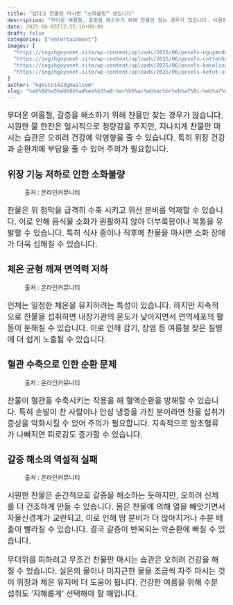 ```yaml
---
title: "덥다고 찬물만 마시면 “소화불량” 생깁니다"
description: "무더운 여름철, 갈증을 해소하기 위해 찬물만 찾는 경우가 많습니다. 시원한 물 한잔은 일시적으로 청량감을 주지만, 지나치게 찬물만 마시는 습관은 오히려 건강에 악영향을 줄 수 있습니다. 특히 위장 건강과 순환계에 부담을 줄 수 있어 주의가 필요합니다."
date: 2025-06-05T12:55:16+09:00
draft: false
categories: ["entertainment"]
images: [
  "https://ingihgoyonet.site/wp-content/uploads/2025/06/pexels-nguyendesigner-31706058-1024x1024.jpg"
  "https://ingihgoyonet.site/wp-content/uploads/2025/06/pexels-cottonbro-6542682-1024x683.jpg"
  "https://ingihgoyonet.site/wp-content/uploads/2025/06/pexels-karolina-grabowska-4491435-1-1024x683.jpg"
  "https://ingihgoyonet.site/wp-content/uploads/2025/06/pexels-ketut-subiyanto-4719939-683x1024.jpg"
]
author: "kgkstn1423gmailcom"
slug: "%eb%8d%a5%eb%8b%a4%ea%b3%a0-%ec%b0%ac%eb%ac%bc%eb%a7%8c-%eb%a7%88%ec%8b%9c%eb%a9%b4-%ec%86%8c%ed%99%94%eb%b6%88%eb%9f%89-%ec%83%9d%ea%b9%81%eb%8b%88%eb%8b%a4"
---
```


<p style="font-size:18px">무더운 여름철, 갈증을 해소하기 위해 찬물만 찾는 경우가 많습니다. 시원한 물 한잔은 일시적으로 청량감을 주지만, 지나치게 찬물만 마시는 습관은 오히려 건강에 악영향을 줄 수 있습니다. 특히 위장 건강과 순환계에 부담을 줄 수 있어 주의가 필요합니다.</p> <h2 >위장 기능 저하로 인한 소화불량</h2> <figure ><img src="https://ingihgoyonet.site/wp-content/uploads/2025/06/pexels-nguyendesigner-31706058-1024x1024.jpg" alt="" style="aspect-ratio:16/9;object-fit:cover"/><figcaption >출처 : 온라인커뮤니티</figcaption></figure> <p style="font-size:18px">찬물은 위 점막을 급격히 수축 시키고 위산 분비를 억제할 수 있습니다. 이로 인해 음식물 소화가 원활하지 않아 더부룩함이나 복통을 유발할 수 있습니다. 특히 식사 중이나 직후에 찬물을 마시면 소화 장애가 더욱 심해질 수 있습니다.</p> <h2 >체온 균형 깨져 면역력 저하</h2> <figure ><img src="https://ingihgoyonet.site/wp-content/uploads/2025/06/pexels-cottonbro-6542682-1024x683.jpg" alt="" style="aspect-ratio:16/9;object-fit:cover"/><figcaption >출처 : 온라인커뮤니티</figcaption></figure> <p style="font-size:18px">인체는 일정한 체온을 유지하려는 특성이 있습니다. 하지만 지속적으로 찬물을 섭취하면 내장기관의 온도가 낮아지면서 면역세포의 활동이 둔해질 수 있습니다. 이로 인해 감기, 장염 등 여름철 잦은 질병에 더 쉽게 노출될 수 있습니다.</p> <h2 >혈관 수축으로 인한 순환 문제</h2> <figure ><img src="https://ingihgoyonet.site/wp-content/uploads/2025/06/pexels-karolina-grabowska-4491435-1-1024x683.jpg" alt="" style="aspect-ratio:16/9;object-fit:cover"/><figcaption >출처 : 온라인커뮤니티</figcaption></figure> <p style="font-size:18px">찬물이 혈관을 수축시키는 작용을 해 혈액순환을 방해할 수 있습니다. 특히 손발이 찬 사람이나 만성 냉증을 가진 분이라면 찬물 섭취가 증상을 악화시킬 수 있어 주의가 필요합니다. 지속적으로 말초혈류가 나빠지면 피로감도 증가할 수 있습니다.</p> <h2 >갈증 해소의 역설적 실패</h2> <figure ><img src="https://ingihgoyonet.site/wp-content/uploads/2025/06/pexels-ketut-subiyanto-4719939-683x1024.jpg" alt="" style="aspect-ratio:16/9;object-fit:cover"/><figcaption >출처 : 온라인커뮤니티</figcaption></figure> <p style="font-size:18px">시원한 찬물은 순간적으로 갈증을 해소하는 듯하지만, 오히려 신체를 더 건조하게 만들 수 있습니다. 몸은 찬물에 의해 열을 빼앗기면서 자율신경계가 교란되고, 이로 인해 땀 분비가 더 많아지거나 수분 배출이 빨라질 수 있습니다. 결국 갈증이 반복되는 악순환에 빠질 수 있습니다.</p> <p style="font-size:18px">무더위를 피하려고 무조건 찬물만 마시는 습관은 오히려 건강을 해칠 수 있습니다. 실온의 물이나 미지근한 물을 조금씩 자주 마시는 것이 위장과 체온 유지에 더 도움이 됩니다. 건강한 여름을 위해 수분 섭취도 ‘지혜롭게’ 선택해야 할 때입니다.</p>
